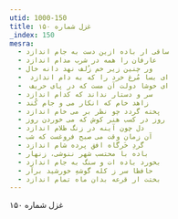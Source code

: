 ```yaml
---
utid: 1000-150
title: غزل شماره ۱۵۰
_index: 150
mesra:
  - ساقی ار باده ازین دست به جام اندازد
  - عارفان را همه در شرب مدام اندازد
  - ور چنین زیر خم زُلف نهد دانه خال
  - ‌ ای بسا مُرغ خرد را که به دام اندازد
  - ‌ ای خوشا دولت آن مست که در پای حریف
  - سر و دستار نداند که کدام اندازد
  - زاهد خام که انکار می و جام کُند
  - پخته گردد چو نظر بر می خام اندازد
  - روز در کسب هنر کوش که می خوردن روز
  - دل چون آینه در زنگ ظلام اندازد
  - آن زمان وقت می صبح فروغست که شب
  - گردِ خَرگاه افق پرده شام اندازد
  - باده با محتسب شهر ننوشی، زنهار
  - بخورد باده ات و سنگ به جام اندازد
  - حافظا سر ز کله گوشهِ خورشید برآر
  - بختت ار قرعه بدان ماه تمام اندازد
---
```

غزل شماره ۱۵۰
